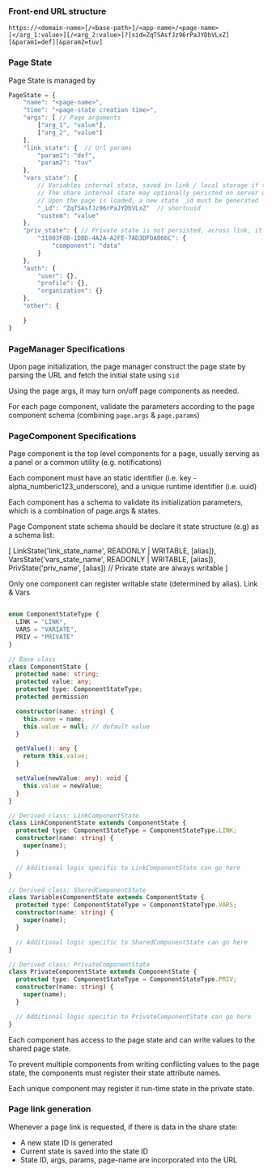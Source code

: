 ### Front-end URL structure

```
https://<domain-name>[/<base-path>]/<app-name>/<page-name>[</arg_1:value>][/<arg_2:value>]?[sid=ZqTSAsfJz96rPaJYDbVLxZ][&param1=def][&param2=tuv]
```

### Page State

Page State is managed by

```javascript
PageState = {
    "name": "<page-name>",
    "time": "<page-state creation time>",
    "args": [ // Page arguments
        ["arg_1", "value"],
        ["arg_2", "value"]
    ],
    "link_state": {  // Url params
        "param1": "def",
        "param2": "tuv"
    },
    "vars_state": {
        // Variables internal state, saved in link / local storage if too big
        // The share internal state may optionally peristed on server using the state _id
        // Upon the page is loaded, a new state _id must be generated
        "_id": "ZqTSAsfJz96rPaJYDbVLxZ"  // shortuuid
        "custom": "value"
    },
    "priv_state": { // Private state is not persisted, across link, it is only stored with in localstorage.
        "31003F8B-1DBD-4A2A-A2FE-7AD3DFDA066C": {
            "component": "data"
        }
    },
    "auth": {
        "user": {},
        "profile": {},
        "organization": {}
    },
    "other": {

    }
}
```

### PageManager Specifications

Upon page initialization, the page manager construct the page state by parsing the URL and fetch the initial state using `sid`

Using the page args, it may turn on/off page components as needed.

For each page component, validate the parameters according to the page component schema (combining `page.args` & `page.params`)


### PageComponent Specifications

Page component is the top level components for a page, usually serving as a panel or a common utility (e.g. notifications)

Each component must have an static identifier (i.e. key - alpha_numberic123_underscore), and a unique runtime identifier (i.e. uuid)

Each component has a schema to validate its initialization parameters, which is a combination of page.args & states.

Page Component state schema should be declare it state structure (e.g) as a schema list:

[
    LinkState('link_state_name', READONLY | WRITABLE, [alias]),
    VarsState('vars_state_name', READONLY | WRITABLE, [alias]),
    PrivState('priv_name', [alias]) // Private state are always writable
]

Only one component can register writable state (determined by alias). Link & Vars

```typescript

enum ComponentStateType {
  LINK = "LINK",
  VARS = "VARIATE",
  PRIV = "PRIVATE"
}

// Base class
class ComponentState {
  protected name: string;
  protected value: any;
  protected type: ComponentStateType;
  protected permission

  constructor(name: string) {
    this.name = name;
    this.value = null; // default value
  }

  getValue(): any {
    return this.value;
  }

  setValue(newValue: any): void {
    this.value = newValue;
  }
}

// Derived class: LinkComponentState
class LinkComponentState extends ComponentState {
  protected type: ComponentStateType = ComponentStateType.LINK;
  constructor(name: string) {
    super(name);
  }

  // Additional logic specific to LinkComponentState can go here
}

// Derived class: SharedComponentState
class VariablesComponentState extends ComponentState {
  protected type: ComponentStateType = ComponentStateType.VARS;
  constructor(name: string) {
    super(name);
  }

  // Additional logic specific to SharedComponentState can go here
}

// Derived class: PrivateComponentState
class PrivateComponentState extends ComponentState {
  protected type: ComponentStateType = ComponentStateType.PRIV;
  constructor(name: string) {
    super(name);
  }

  // Additional logic specific to PrivateComponentState can go here
}
```

Each component has access to the page state and can write values to the shared page state.

To prevent multiple components from writing conflicting values to the page state, the components must register their state attribute names.

Each unique component may register it run-time state in the private state.


### Page link generation

Whenever a page link is requested, if there is data in the share state:
- A new state ID is generated
- Current state is saved into the state ID
- State ID, args, params, page-name are incorporated into the URL
